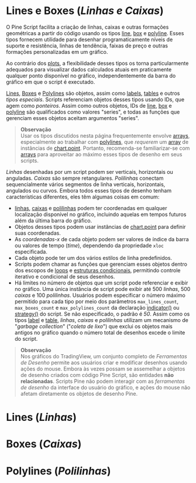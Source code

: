 
# Lines e Boxes (_Linhas e Caixas_)

O Pine Script facilita a criação de linhas, caixas e outras formações geométricas a partir do código usando os tipos [line](https://br.tradingview.com/pine-script-reference/v5/#type_line), [box](https://br.tradingview.com/pine-script-reference/v5/#type_box) e [polyline](https://br.tradingview.com/pine-script-reference/v5/#type_polyline). Esses tipos fornecem utilidade para desenhar programaticamente níveis de suporte e resistência, linhas de tendência, faixas de preço e outras formações personalizadas em um gráfico.

Ao contrário dos [plots](./05_15_plots.md), a flexibilidade desses tipos os torna particularmente adequados para visualizar dados calculados atuais em praticamente qualquer ponto disponível no gráfico, independentemente da barra do gráfico em que o script é executado.

[Lines](./05_12_lines_e_boxes.md#lines-linhas), [Boxes](./05_12_lines_e_boxes.md#boxes-caixas) e [Polylines](./05_12_lines_e_boxes.md#polylines-polilinhas) são objetos, assim como [labels](./05_20_text_e_shapes.md#labels), [tables](./05_19_tables.md) e outros _tipos especiais_. Scripts referenciam objetos desses tipos usando IDs, que agem como _ponteiros_. Assim como outros objetos, IDs de [line](https://br.tradingview.com/pine-script-reference/v5/#type_line), [box](https://br.tradingview.com/pine-script-reference/v5/#type_box) e [polyline](https://br.tradingview.com/pine-script-reference/v5/#type_polyline) são qualificados como valores "series", e todas as funções que gerenciam esses objetos aceitam argumentos "series".

> __Observação__\
> Usar os tipos discutidos nesta página frequentemente envolve [arrays](./04_14_arrays.md), especialmente ao trabalhar com [polylines](./05_12_lines_e_boxes.md#polylines-polilinhas), que _requerem_ um [array](https://br.tradingview.com/pine-script-reference/v5/#type_array) de instâncias de [chart.point](https://br.tradingview.com/pine-script-reference/v5/#type_chart.point). Portanto, recomenda-se familiarizar-se com [arrays](./04_14_arrays.md) para aproveitar ao máximo esses tipos de desenho em seus scripts.

_Linhas_ desenhadas por um script podem ser verticais, horizontais ou anguladas. _Caixas_ são sempre retangulares. _Polilinhas_ conectam sequencialmente vários segmentos de linha verticais, horizontais, angulados ou curvos. Embora todos esses tipos de desenho tenham características diferentes, eles têm algumas coisas em comum:

- [linhas](./05_12_lines_e_boxes.md#lines-linhas), [caixas](./05_12_lines_e_boxes.md#boxes-caixas) e [polilinhas](./05_12_lines_e_boxes.md#polylines-polilinhas) podem ter coordenadas em qualquer localização disponível no gráfico, incluindo aquelas em tempos futuros além da última barra do gráfico.
- Objetos desses tipos podem usar instâncias de [chart.point](https://br.tradingview.com/pine-script-reference/v5/#type_chart.point) para definir suas coordenadas.
- As _coordenadas-x_ de cada objeto podem ser valores de índice da barra ou valores de tempo (_time_), dependendo da propriedade `xloc` especificada.
- Cada objeto pode ter um dos vários estilos de linha predefinidos.
- Scripts podem chamar as funções que gerenciam esses objetos dentro dos escopos de [loops](./04_08_loops.md) e [estruturas condicionais](./04_07_estruturas_condicionais.md), permitindo controle iterativo e condicional de seus desenhos.
- Há limites no número de objetos que um script pode referenciar e exibir no gráfico. Uma única instância de script pode exibir até 500 _linhas_, 500 _caixas_ e 100 _polilinhas_. Usuários podem especificar o número máximo permitido para cada tipo por meio dos parâmetros `max_lines_count`, `max_boxes_count` e `max_polylines_count` da declaração [indicator()](https://br.tradingview.com/pine-script-reference/v5/#fun_indicator) ou [strategy()](https://br.tradingview.com/pine-script-reference/v5/#fun_strategy) do script. Se não especificado, o padrão é _50_. Assim como os tipos [label](https://br.tradingview.com/pine-script-reference/v5/#type_label) e [table](https://br.tradingview.com/pine-script-reference/v5/#type_table), _linhas_, _caixas_ e _polilinhas_ utilizam um mecanismo de "_garbage collection_" ("_coleta de lixo_") que exclui os objetos mais antigos no gráfico quando o número total de desenhos excede o limite do script.

> __Observação__\
> Nos gráficos do TradingView, um conjunto completo de _Ferramentas de Desenho_ permite aos usuários criar e modificar desenhos usando ações do mouse. Embora às vezes possam se assemelhar a objetos de desenho criados com código Pine Script, são entidades __não relacionadas__. Scripts Pine não podem interagir com as _ferramentas de desenho_ da interface do usuário do gráfico, e ações do mouse não afetam diretamente os objetos de desenho Pine.

# Lines (_Linhas_)

# Boxes (_Caixas_)

# Polylines (_Polilinhas_)
